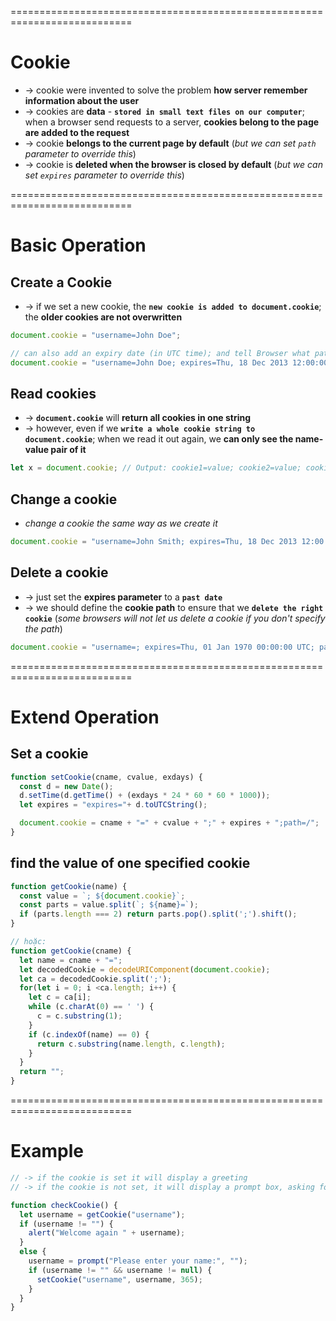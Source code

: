 ===========================================================================
# Cookie
* -> cookie were invented to solve the problem **how server remember information about the user**
* -> cookies are **data** - **`stored in small text files on our computer`**; when a browser send requests to a server, **cookies belong to the page are added to the request**
* -> cookie **belongs to the current page  by default** (_but we can set `path` parameter to override this_)
* -> cookie is **deleted when the browser is closed by default** (_but we can set `expires` parameter to override this_)

===========================================================================
# Basic Operation

## Create a Cookie
* -> if we set a new cookie, the **`new cookie is added to document.cookie`**; the **older cookies are not overwritten** 

```js
document.cookie = "username=John Doe";

// can also add an expiry date (in UTC time); and tell Browser what path the cookie belongs to
document.cookie = "username=John Doe; expires=Thu, 18 Dec 2013 12:00:00 UTC; path=/";
```

## Read cookies
* -> **`document.cookie`** will **return all cookies in one string** 
* -> however, even if we **`write a whole cookie string to document.cookie`**; when we read it out again, we **can only see the name-value pair of it**

```js
let x = document.cookie; // Output: cookie1=value; cookie2=value; cookie3=value;
```

## Change a cookie
* _change a cookie the same way as we create it_

```js
document.cookie = "username=John Smith; expires=Thu, 18 Dec 2013 12:00:00 UTC; path=/";
```

## Delete a cookie
* -> just set the **expires parameter** to a **`past date`**
* -> we should define the **cookie path** to ensure that we **`delete the right cookie`** (_some browsers will not let us delete a cookie if you don't specify the path_)

```js
document.cookie = "username=; expires=Thu, 01 Jan 1970 00:00:00 UTC; path=/;";
```

===========================================================================
# Extend Operation

## Set a cookie
```js
function setCookie(cname, cvalue, exdays) {
  const d = new Date();
  d.setTime(d.getTime() + (exdays * 24 * 60 * 60 * 1000));
  let expires = "expires="+ d.toUTCString();

  document.cookie = cname + "=" + cvalue + ";" + expires + ";path=/";
}
```

## find the value of one specified cookie
```js
function getCookie(name) {
  const value = `; ${document.cookie}`;
  const parts = value.split(`; ${name}=`);
  if (parts.length === 2) return parts.pop().split(';').shift();
}

// hoặc:
function getCookie(cname) {
  let name = cname + "=";
  let decodedCookie = decodeURIComponent(document.cookie);
  let ca = decodedCookie.split(';');
  for(let i = 0; i <ca.length; i++) {
    let c = ca[i];
    while (c.charAt(0) == ' ') {
      c = c.substring(1);
    }
    if (c.indexOf(name) == 0) {
      return c.substring(name.length, c.length);
    }
  }
  return "";
}
```

===========================================================================
# Example

```js
// -> if the cookie is set it will display a greeting
// -> if the cookie is not set, it will display a prompt box, asking for the name of the user, and stores the username cookie for 365 days

function checkCookie() {
  let username = getCookie("username");
  if (username != "") {
    alert("Welcome again " + username);
  } 
  else {
    username = prompt("Please enter your name:", "");
    if (username != "" && username != null) {
      setCookie("username", username, 365);
    }
  }
}
```
